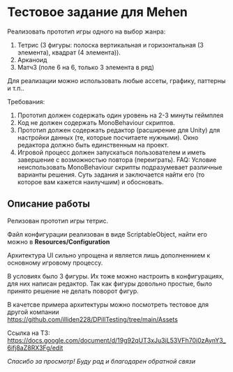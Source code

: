 # Тестовое задание для Mehen

Реализовать прототип игры одного на выбор жанра:
1. Тетрис (3 фигуры: полоска вертикальная и горизонтальная (3 элемента), квадрат (4 элемента)).
2. Арканоид
3. Матч3 (поле 6 на 6, только 3 элемента в ряд)

Для реализации можно использовать любые ассеты, графику, паттерны и т.п..

Требования:
1. Прототип должен содержать один уровень на 2-3 минуты геймплея
2. Код не должен содержать MonoBehaviour скриптов.
3. Прототип должен содержать редактор (расширение для Unity) для настройки данных (те, которые посчитаете нужными). Окно редактора должно быть единственным на проект.
4. Игровой процесс должен запускаться пользователем и иметь завершение с возможностью повтора (переиграть).
FAQ: Условие неиспользовать MonoBehaviour скрипты подразумевает различные варианты решения. Суть задания и заключается найти его (то которое вам кажется наилучшим) и обосновать.

## Описание работы

Релизован прототип игры тетрис. 

Файл конфигурации реализован в виде ScriptableObject, найти его можно в **Resources/Configuration**

Архитектура UI сильно упрощена и является лишь дополненнием к основному игровому процессу.

В условиях было 3 фигуры. Их тоже можно настроить в конфигурациях, для них написан редактор. Так как фигуры довольно простые, было принято решение не делать поворот фигур.

В качетсве примера архитектуры можно посмотреть тестовое для другой компании https://github.com/illiden228/DPillTesting/tree/main/Assets

Ссылка на ТЗ: https://docs.google.com/document/d/19g92qUT3xJu3iL53VFh70i0zAynY3_6ifj8aZ8RX3Fg/edit

_Спасибо за просмотр! Буду рад и благодарен обратной связи_